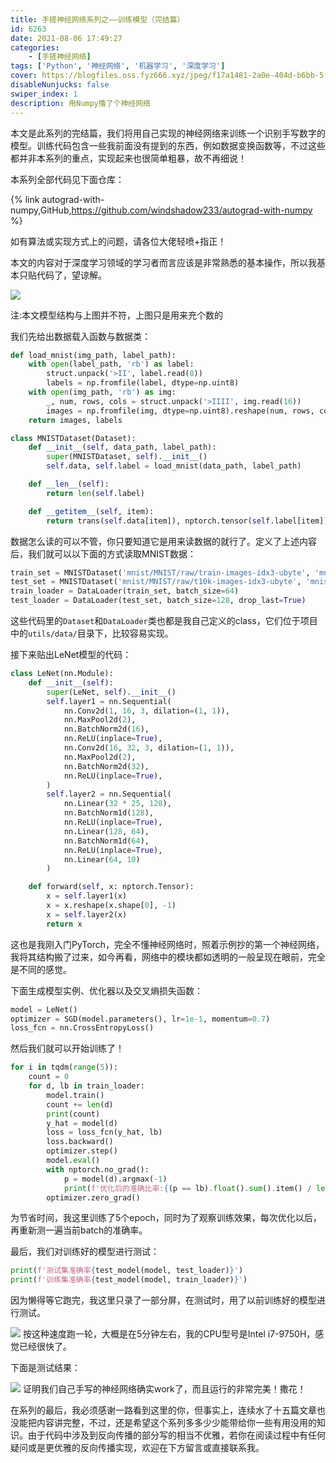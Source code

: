 ```yaml
---
title: 手搓神经网络系列之——训练模型（完结篇）
id: 6263
date: 2021-08-06 17:49:27
categories:
    - [手搓神经网络]
tags: ['Python', '神经网络', '机器学习', '深度学习']
cover: https://blogfiles.oss.fyz666.xyz/jpeg/f17a1481-2a0e-404d-b6bb-5fa9a6006fb5.jpeg
disableNunjucks: false
swiper_index: 1
description: 用Numpy撸了个神经网络
---
```


本文是此系列的完结篇，我们将用自己实现的神经网络来训练一个识别手写数字的模型。训练代码包含一些我前面没有提到的东西，例如数据变换函数等，不过这些都并非本系列的重点，实现起来也很简单粗暴，故不再细说！

本系列全部代码见下面仓库：

{% link autograd-with-numpy,GitHub,https://github.com/windshadow233/autograd-with-numpy %}

如有算法或实现方式上的问题，请各位大佬轻喷+指正！

本文的内容对于深度学习领域的学习者而言应该是非常熟悉的基本操作，所以我基本只贴代码了，望谅解。


![](https://blogfiles.oss.fyz666.xyz/jpeg/f17a1481-2a0e-404d-b6bb-5fa9a6006fb5.jpeg)

注:本文模型结构与上图并不符，上图只是用来充个数的


我们先给出数据载入函数与数据类：

```python
def load_mnist(img_path, label_path):
    with open(label_path, 'rb') as label:
        struct.unpack('>II', label.read(8))
        labels = np.fromfile(label, dtype=np.uint8)
    with open(img_path, 'rb') as img:
        _, num, rows, cols = struct.unpack('>IIII', img.read(16))
        images = np.fromfile(img, dtype=np.uint8).reshape(num, rows, cols)
    return images, labels

class MNISTDataset(Dataset):
    def __init__(self, data_path, label_path):
        super(MNISTDataset, self).__init__()
        self.data, self.label = load_mnist(data_path, label_path)

    def __len__(self):
        return len(self.label)

    def __getitem__(self, item):
        return trans(self.data[item]), nptorch.tensor(self.label[item])
```

数据怎么读的可以不管，你只要知道它是用来读数据的就行了。定义了上述内容后，我们就可以以下面的方式读取MNIST数据：

```python
train_set = MNISTDataset('mnist/MNIST/raw/train-images-idx3-ubyte', 'mnist/MNIST/raw/train-labels-idx1-ubyte')
test_set = MNISTDataset('mnist/MNIST/raw/t10k-images-idx3-ubyte', 'mnist/MNIST/raw/t10k-labels-idx1-ubyte')
train_loader = DataLoader(train_set, batch_size=64)
test_loader = DataLoader(test_set, batch_size=128, drop_last=True)
```

这些代码里的`Dataset`和`DataLoader`类也都是我自己定义的class，它们位于项目中的`utils/data/`目录下，比较容易实现。


接下来贴出LeNet模型的代码：



```python
class LeNet(nn.Module):
    def __init__(self):
        super(LeNet, self).__init__()
        self.layer1 = nn.Sequential(
            nn.Conv2d(1, 16, 3, dilation=(1, 1)),
            nn.MaxPool2d(2),
            nn.BatchNorm2d(16),
            nn.ReLU(inplace=True),
            nn.Conv2d(16, 32, 3, dilation=(1, 1)),
            nn.MaxPool2d(2),
            nn.BatchNorm2d(32),
            nn.ReLU(inplace=True),
        )
        self.layer2 = nn.Sequential(
            nn.Linear(32 * 25, 128),
            nn.BatchNorm1d(128),
            nn.ReLU(inplace=True),
            nn.Linear(128, 64),
            nn.BatchNorm1d(64),
            nn.ReLU(inplace=True),
            nn.Linear(64, 10)
        )

    def forward(self, x: nptorch.Tensor):
        x = self.layer1(x)
        x = x.reshape(x.shape[0], -1)
        x = self.layer2(x)
        return x
```

这也是我刚入门PyTorch，完全不懂神经网络时，照着示例抄的第一个神经网络，我将其结构搬了过来，如今再看，网络中的模块都如透明的一般呈现在眼前，完全是不同的感觉。


下面生成模型实例、优化器以及交叉熵损失函数：



```python
model = LeNet()
optimizer = SGD(model.parameters(), lr=1e-1, momentum=0.7)
loss_fcn = nn.CrossEntropyLoss()
```

然后我们就可以开始训练了！



```python
for i in tqdm(range(5)):
    count = 0
    for d, lb in train_loader:
        model.train()
        count += len(d)
        print(count)
        y_hat = model(d)
        loss = loss_fcn(y_hat, lb)
        loss.backward()
        optimizer.step()
        model.eval()
        with nptorch.no_grad():
            p = model(d).argmax(-1)
            print(f'优化后的准确比率:{(p == lb).float().sum().item() / len(d)}')
        optimizer.zero_grad()
```

为节省时间，我这里训练了5个epoch，同时为了观察训练效果，每次优化以后，再重新测一遍当前batch的准确率。


最后，我们对训练好的模型进行测试：


```python
print(f'测试集准确率{test_model(model, test_loader)}')
print(f'训练集准确率{test_model(model, train_loader)}')
```

因为懒得等它跑完，我这里只录了一部分屏，在测试时，用了以前训练好的模型进行测试。


![](https://blogfiles.oss.fyz666.xyz/gif/9a6dab82-adda-4432-8945-2e7070aa3099.gif)
按这种速度跑一轮，大概是在5分钟左右，我的CPU型号是Intel i7-9750H，感觉已经很快了。


下面是测试结果：


![](https://blogfiles.oss.fyz666.xyz/png/71353205-283d-491d-b374-432145b811be.png)
证明我们自己手写的神经网络确实work了，而且运行的非常完美！撒花！


在系列的最后，我必须感谢一路看到这里的你，但事实上，连续水了十五篇文章也没能把内容讲完整，不过，还是希望这个系列多多少少能带给你一些有用没用的知识。由于代码中涉及到反向传播的部分写的相当不优雅，若你在阅读过程中有任何疑问或是更优雅的反向传播实现，欢迎在下方留言或直接联系我。
